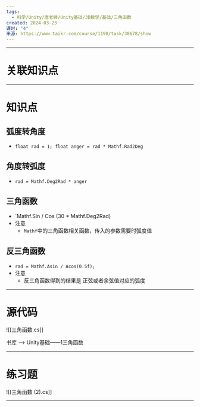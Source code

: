 ```yaml
---
tags:
  - 科学/Unity/唐老狮/Unity基础/3D数学/基础/三角函数
created: 2024-03-23
课时: "4"
来源: https://www.taikr.com/course/1190/task/38678/show
---
```


---
# 关联知识点



---
# 知识点


## 弧度转角度

- `float rad = 1; float anger = rad * Mathf.Rad2Deg`
## 角度转弧度

- `rad = Mathf.Deg2Rad * anger`
## 三角函数

- `Mathf.Sin / Cos (30 * Mathf.Deg2Rad)
- 注意
	- `Mathf`中的三角函数相关函数，传入的参数需要时弧度值
## 反三角函数

- `rad = Mathf.Asin / Acos(0.5f);`
- 注意
	- 反三角函数得到的结果是 正弦或者余弦值对应的弧度


---
# 源代码

![[三角函数.cs]]

书库 ——> Unity基础——1三角函数

---
# 练习题

![[三角函数 (2).cs]]

---
